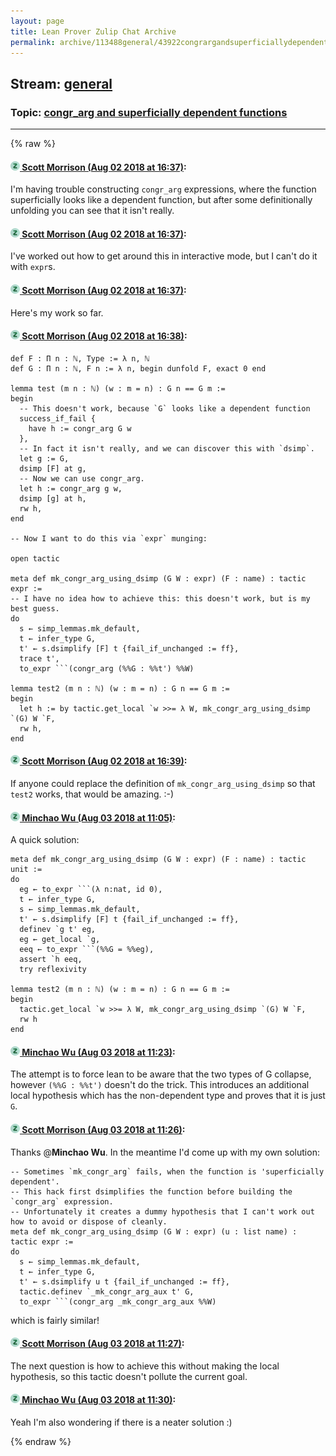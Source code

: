 ```yaml
---
layout: page
title: Lean Prover Zulip Chat Archive 
permalink: archive/113488general/43922congrargandsuperficiallydependentfunctions.html
---
```


## Stream: [general](index.html)
### Topic: [congr_arg and superficially dependent functions](43922congrargandsuperficiallydependentfunctions.html)

---


{% raw %}
#### [![Click to go to Zulip](../../assets/img/zulip2.png) Scott Morrison (Aug 02 2018 at 16:37)](https://leanprover.zulipchat.com/#narrow/stream/113488-general/topic/congr_arg%20and%20superficially%20dependent%20functions/near/130781762):
I'm having trouble constructing `congr_arg` expressions, where the function superficially looks like a dependent function, but after some definitionally unfolding you can see that it isn't really.

#### [![Click to go to Zulip](../../assets/img/zulip2.png) Scott Morrison (Aug 02 2018 at 16:37)](https://leanprover.zulipchat.com/#narrow/stream/113488-general/topic/congr_arg%20and%20superficially%20dependent%20functions/near/130781777):
I've worked out how to get around this in interactive mode, but I can't do it with `expr`s.

#### [![Click to go to Zulip](../../assets/img/zulip2.png) Scott Morrison (Aug 02 2018 at 16:37)](https://leanprover.zulipchat.com/#narrow/stream/113488-general/topic/congr_arg%20and%20superficially%20dependent%20functions/near/130781780):
Here's my work so far.

#### [![Click to go to Zulip](../../assets/img/zulip2.png) Scott Morrison (Aug 02 2018 at 16:38)](https://leanprover.zulipchat.com/#narrow/stream/113488-general/topic/congr_arg%20and%20superficially%20dependent%20functions/near/130781824):
````
def F : Π n : ℕ, Type := λ n, ℕ 
def G : Π n : ℕ, F n := λ n, begin dunfold F, exact 0 end

lemma test (m n : ℕ) (w : m = n) : G n == G m :=
begin
  -- This doesn't work, because `G` looks like a dependent function
  success_if_fail { 
    have h := congr_arg G w
  },
  -- In fact it isn't really, and we can discover this with `dsimp`.
  let g := G,
  dsimp [F] at g,
  -- Now we can use congr_arg.
  let h := congr_arg g w,
  dsimp [g] at h,
  rw h,
end

-- Now I want to do this via `expr` munging:

open tactic

meta def mk_congr_arg_using_dsimp (G W : expr) (F : name) : tactic expr := 
-- I have no idea how to achieve this: this doesn't work, but is my best guess.
do
  s ← simp_lemmas.mk_default,
  t ← infer_type G,
  t' ← s.dsimplify [F] t {fail_if_unchanged := ff},
  trace t',
  to_expr ```(congr_arg (%%G : %%t') %%W)

lemma test2 (m n : ℕ) (w : m = n) : G n == G m :=
begin
  let h := by tactic.get_local `w >>= λ W, mk_congr_arg_using_dsimp `(G) W `F,
  rw h,
end
````

#### [![Click to go to Zulip](../../assets/img/zulip2.png) Scott Morrison (Aug 02 2018 at 16:39)](https://leanprover.zulipchat.com/#narrow/stream/113488-general/topic/congr_arg%20and%20superficially%20dependent%20functions/near/130781907):
If anyone could replace the definition of `mk_congr_arg_using_dsimp` so that `test2` works, that would be amazing. :-)

#### [![Click to go to Zulip](../../assets/img/zulip2.png) Minchao Wu (Aug 03 2018 at 11:05)](https://leanprover.zulipchat.com/#narrow/stream/113488-general/topic/congr_arg%20and%20superficially%20dependent%20functions/near/130826815):
A quick solution:
```
meta def mk_congr_arg_using_dsimp (G W : expr) (F : name) : tactic unit :=
do 
  eg ← to_expr ```(λ n:nat, id 0),
  t ← infer_type G,
  s ← simp_lemmas.mk_default,
  t' ← s.dsimplify [F] t {fail_if_unchanged := ff},
  definev `g t' eg,
  eg ← get_local `g,
  eeq ← to_expr ```(%%G = %%eg),
  assert `h eeq,
  try reflexivity

lemma test2 (m n : ℕ) (w : m = n) : G n == G m :=
begin
  tactic.get_local `w >>= λ W, mk_congr_arg_using_dsimp `(G) W `F,
  rw h
end

```

#### [![Click to go to Zulip](../../assets/img/zulip2.png) Minchao Wu (Aug 03 2018 at 11:23)](https://leanprover.zulipchat.com/#narrow/stream/113488-general/topic/congr_arg%20and%20superficially%20dependent%20functions/near/130827714):
The attempt is to force lean to be aware that the two types of G collapse, however `(%%G : %%t')` doesn't do the trick. This introduces an additional local hypothesis which has the non-dependent type and proves that it is just `G`.

#### [![Click to go to Zulip](../../assets/img/zulip2.png) Scott Morrison (Aug 03 2018 at 11:26)](https://leanprover.zulipchat.com/#narrow/stream/113488-general/topic/congr_arg%20and%20superficially%20dependent%20functions/near/130827909):
Thanks @**Minchao Wu**. In the meantime I'd come up with my own solution:
````
-- Sometimes `mk_congr_arg` fails, when the function is 'superficially dependent'.
-- This hack first dsimplifies the function before building the `congr_arg` expression.
-- Unfortunately it creates a dummy hypothesis that I can't work out how to avoid or dispose of cleanly.
meta def mk_congr_arg_using_dsimp (G W : expr) (u : list name) : tactic expr := 
do
  s ← simp_lemmas.mk_default,
  t ← infer_type G,
  t' ← s.dsimplify u t {fail_if_unchanged := ff},
  tactic.definev `_mk_congr_arg_aux t' G,
  to_expr ```(congr_arg _mk_congr_arg_aux %%W)
````
which is fairly similar!

#### [![Click to go to Zulip](../../assets/img/zulip2.png) Scott Morrison (Aug 03 2018 at 11:27)](https://leanprover.zulipchat.com/#narrow/stream/113488-general/topic/congr_arg%20and%20superficially%20dependent%20functions/near/130827938):
The next question is how to achieve this without making the local hypothesis, so this tactic doesn't pollute the current goal.

#### [![Click to go to Zulip](../../assets/img/zulip2.png) Minchao Wu (Aug 03 2018 at 11:30)](https://leanprover.zulipchat.com/#narrow/stream/113488-general/topic/congr_arg%20and%20superficially%20dependent%20functions/near/130828082):
Yeah I'm also wondering if there is a neater solution :)


{% endraw %}
